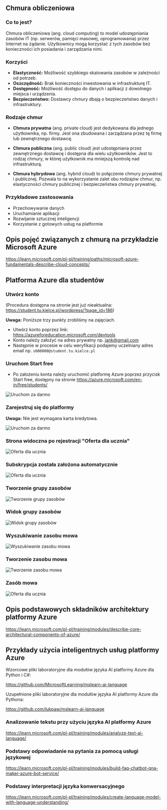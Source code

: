 ## Chmura obliczeniowa

### Co to jest?

Chmura obliczeniowa (ang. cloud computing) to model udostępniania zasobów IT (np. serwerów, pamięci masowej, oprogramowania) przez Internet na żądanie. Użytkownicy mogą korzystać z tych zasobów bez konieczności ich posiadania i zarządzania nimi.

### Korzyści

* **Elastyczność:** Możliwość szybkiego skalowania zasobów w zależności od potrzeb.
* **Oszczędność:** Brak konieczności inwestowania w infrastrukturę IT.
* **Dostępność:** Możliwość dostępu do danych i aplikacji z dowolnego miejsca i urządzenia.
* **Bezpieczeństwo:** Dostawcy chmury dbają o bezpieczeństwo danych i infrastruktury.

### Rodzaje chmur

* **Chmura prywatna** (ang. private cloud) jest dedykowana dla jednego użytkownika, np. firmy. Jest ona zbudowana i zarządzana przez tę firmę lub zewnętrznego dostawcę.

* **Chmura publiczna** (ang. public cloud) jest udostępniana przez zewnętrznego dostawcę i dostępna dla wielu użytkowników. Jest to rodzaj chmury, w której użytkownik ma mniejszą kontrolę nad infrastrukturą.

* **Chmura hybrydowa** (ang. hybrid cloud) to połączenie chmury prywatnej i publicznej. Pozwala to na wykorzystanie zalet obu rodzajów chmur, np. elastyczności chmury publicznej i bezpieczeństwa chmury prywatnej.

### Przykładowe zastosowania

* Przechowywanie danych
* Uruchamianie aplikacji
* Rozwijanie sztucznej inteligencji
* Korzystanie z gotowych usług na platformie

## Opis pojęć związanych z chmurą na przykładzie Microsoft Azure
https://learn.microsoft.com/pl-pl/training/paths/microsoft-azure-fundamentals-describe-cloud-concepts/

## Platforma Azure dla studentów

### Utwórz konto
(Procedura dostępna na stronie jest już nieaktualna: https://student.tu.kielce.pl/wordpress/?page_id=186)

**Uwaga:** Poniższe trzy punkty zrobliśmy na zajęciach. 
* Utwórz konto poprzez link: https://azureforeducation.microsoft.com/devtools
* Konto należy założyć na adres prywatny np. jank@gmail.com
* Następnie w procesie w celu weryfikacji podajemy uczelniany adres email np. ```s000000@student.tu.kielce.pl```

### Uruchom Start free
* Po założeniu konta należy uruchomić platformę Azure poprzez przycisk Start free, dostępny na stronie https://azure.microsoft.com/en-in/free/students/

![Uruchom za darmo](https://github.com/lukpaw/iui-lectures/blob/main/iui02/img/1_azure_uruchom_za_darmo.jpg "Uruchom za darmo")

### Zarejestruj się do platformy 
**Uwaga:** Nie jest wymagana karta kredytowa.

![Uruchom za darmo](https://github.com/lukpaw/iui-lectures/blob/main/iui02/img/2_azure_rejestracja.jpg "Rejestracja")

### Strona widoczna po rejestracji "Oferta dla ucznia"

![Oferta dla ucznia](https://github.com/lukpaw/iui-lectures/blob/main/iui02/img/3_azure_oferta_dla_ucznia.jpg "Oferta dla ucznia")

### Subskrypcja została założona automatycznie

![Oferta dla ucznia](https://github.com/lukpaw/iui-lectures/blob/main/iui02/img/4_azure_subskrypcje.jpg "Subskrypcja")

### Tworzenie grupy zasobów

![Tworzenie grupy zasobów](https://github.com/lukpaw/iui-lectures/blob/main/iui02/img/5_azure_tworzenie_grupy_zasobów.jpg "Tworzenie grupy zasobów")

### Widok grupy zasobów

![Widok grupy zasobów](https://github.com/lukpaw/iui-lectures/blob/main/iui02/img/6_azure_grupa_zasobow.jpg "Widok grupy zasobów")

### Wyszukiwanie zasobu mowa

![Wyszukiwanie zasobu mowa](https://github.com/lukpaw/iui-lectures/blob/main/iui02/img/7_azure_wyszukiwanie_zasobu_mowa.jpg "Wyszukiwanie zasobu mowa")

### Tworzenie zasobu mowa

![Tworzenie zasobu mowa](https://github.com/lukpaw/iui-lectures/blob/main/iui02/img/8_azure_tworzenie_zasobu_mowa.jpg "Tworzenie zasobu mowa")

### Zasób mowa

![Oferta dla ucznia](https://github.com/lukpaw/iui-lectures/blob/main/iui02/img/9_azure_zasob_mowa.jpg "Zasób mowa")

## Opis podstawowych składników architektury platformy Azure
https://learn.microsoft.com/pl-pl/training/modules/describe-core-architectural-components-of-azure/

## Przykłady użycia inteligentnych usług platformy Azure

Wzorcowe pliki laboratoryjne dla modułów języka AI platformy Azure dla Python i C#:

https://github.com/MicrosoftLearning/mslearn-ai-language

Uzupełnione pliki laboratoryjne dla modułów języka AI platformy Azure dla Pythona:

https://github.com/lukpaw/mslearn-ai-language

### Analizowanie tekstu przy użyciu języka AI platformy Azure

https://learn.microsoft.com/pl-pl/training/modules/analyze-text-ai-language/

### Podstawy odpowiadanie na pytania za pomocą usługi językowej

https://learn.microsoft.com/pl-pl/training/modules/build-faq-chatbot-qna-maker-azure-bot-service/

### Podstawy interpretacji języka konwersacyjnego

https://learn.microsoft.com/pl-pl/training/modules/create-language-model-with-language-understanding/